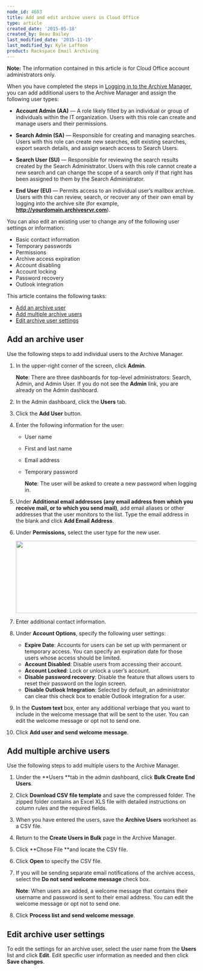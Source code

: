 ```yaml
---
node_id: 4683
title: Add and edit archive users in Cloud Office
type: article
created_date: '2015-05-18'
created_by: Beau Bailey
last_modified_date: '2015-11-19'
last_modified_by: Kyle Laffoon
product: Rackspace Email Archiving
---
```


**Note:** The information contained in this article is for Cloud Office
account administrators only.

When you have completed the steps in [Logging in to the Archive
Manager](/how-to/log-in-to-the-archive-manager),
you can add additional users to the Archive Manager and assign the
following user types:

-   **Account Admin (AA)** &mdash; A role likely filled by an individual or
    group of individuals within the IT organization. Users with this
    role can create and manage users and their permissions.

-   **Search Admin (SA)** &mdash; Responsible for creating and managing
    searches. Users with this role can create new searches, edit
    existing searches, export search details, and assign search access
    to Search Users.

-   **Search User (SU)** &mdash; Responsible for reviewing the search results
    created by the Search Administrator. Users with this role cannot
    create a new search and can change the scope of a search only if
    that right has been assigned to them by the Search Administrator.

-   **End User (EU)** &mdash; Permits access to an individual user&rsquo;s mailbox
    archive. Users with this can review, search, or recover any of their
    own email by logging into the archive site (for example,
    **http://yourdomain.archivesrvr.com**).

You can also edit an existing user to change any of the following user
settings or information:

-   Basic contact information
-   Temporary passwords
-   Permissions
-   Archive access expiration
-   Account disabling
-   Account locking
-   Password recovery
-   Outlook integration

This article contains the following tasks:

-   [Add an archive user](#addOneuser)
-   [Add multiple archive users](#addMultipleusers)
-   [Edit archive user settings](#editUsersettings)

Add an archive user
-----------------------

Use the following steps to add individual users to the Archive Manager.

1.  In the upper-right corner of the screen, click **Admin**.

    **Note**: There are three dashboards for top-level
    administrators: Search, Admin, and Admin User. If you do not see
    the **Admin** link, you are already on the Admin dashboard.

2.  In the Admin dashboard, click the **Users** tab.

3.  Click the **Add User** button.

4.  Enter the following information for the user:
    -   User name
    -   First and last name
    -   Email address
    -   Temporary password

        **Note**: The user will be asked to create a new password when
        logging in.


5.  Under **Additional email addresses (any email address from which you
    receive mail, or to which you send mail)**, add email aliases or
    other addresses that the user monitors to the list. Type the email
    address in the blank and click **Add Email Address**.

6.  Under **Permissions,** select the user type for the new user.

    <img src="https://8026b2e3760e2433679c-fffceaebb8c6ee053c935e8915a3fbe7.ssl.cf2.rackcdn.com/field/image/4683.1.png" width="644" height="192" />

7.  Enter additional contact information.

8.  Under **Account Options**, specify the following user settings:
    -   **Expire Date**: Accounts for users can be set up with permanent
        or temporary access. You can specify an expiration date for
        those users whose access should be limited.
    -   **Account Disabled**: Disable users from accessing
        their account.
    -   **Account Locked**: Lock or unlock a user&rsquo;s account.
    -   **Disable password recovery**: Disable the feature that allows
        users to reset their password on the login screen.
    -   **Disable Outlook Integration**: Selected by default, an
        administrator can clear this check box to enable Outlook
        integration for a user.


9.  In the **Custom text** box, enter any additional verbiage that you
    want to include in the welcome message that will be sent to
    the user. You can edit the welcome message or opt not to send one.

10. Click **Add user and send welcome message**.

Add multiple archive users
------------------------------

Use the following steps to add multiple users to the Archive Manager.

1.  Under the **Users **tab in the admin dashboard, click **Bulk Create
    End Users**.

2.  Click **Download CSV file template** and save the compressed
    folder.
    The zipped folder contains an Excel XLS file with detailed
    instructions on column rules and the required fields.

3.  When you have entered the users, save the **Archive Users**
    worksheet as a CSV file.

4.  Return to the **Create Users in Bulk** page in the Archive
    Manager.

5.  Click **Chose File **and locate the CSV file.

6.  Click **Open** to specify the CSV file.

7.  If you will be sending separate email notifications of the archive
    access, select the **Do not send welcome message** check box.

    **Note**: When users are added, a welcome message <span>that
    contains their username and password</span> is sent to their
    email address. You can edit the welcome message or opt not to send
    one.

8.  Click **Process list and send welcome message**.


Edit archive user settings
------------------------------

To edit the settings for an archive user, select the user name from
the **Users** list and click **Edit**. Edit specific user information as
needed and then click **Save changes**.


